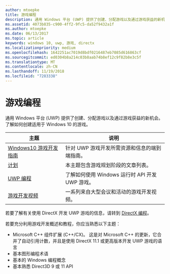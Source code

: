 ```yaml
---
author: mtoepke
title: 游戏编程
description: 通用 Windows 平台 (UWP) 提供了创建、分配游戏以及通过游戏获益的新机会。 了解有关启动新游戏或移植现有游戏的信息。
ms.assetid: 4073b835-c900-4ff2-9fc5-da52f9432a1f
ms.author: mtoepke
ms.date: 06/13/2017
ms.topic: article
keywords: windows 10, uwp, 游戏, directx
ms.localizationpriority: medium
ms.openlocfilehash: 1642251ac7019d8bdf0216487eb7085d616863cf
ms.sourcegitcommit: ed0304b8a214c03b8aab74b8ef12c9f82b8e3c5f
ms.translationtype: MT
ms.contentlocale: zh-CN
ms.lasthandoff: 11/19/2018
ms.locfileid: "7283338"
---
```

# <a name="game-programming"></a>游戏编程

通用 Windows 平台 (UWP) 提供了创建、分配游戏以及通过游戏获益的新机会。 了解如何创建适用于 Windows 10 的游戏。

| 主题 | 说明 |
|---------------------------------------------------------------------------------------------------------------------------------------------------|-------------------------------------------------------------------------------------------------------------------------------------------------------------------------------------------------------------------------------------------------------------------------------------------------------------------------------------------------------------------------------------------------------------------------------------------------------------------------------|
| [Windows10 游戏开发指南](e2e.md) | 针对 UWP 游戏开发所需资源和信息的端到端指南。 |
| [计划](planning.md) | 本主题包含游戏规划阶段的文章列表。 |
| [UWP 编程](uwp-programming.md) | 了解如何使用 Windows 运行时 API 开发 UWP 游戏。 |
| [游戏开发视频](game-development-videos.md) | 一系列来自大型会议和活动的游戏开发视频。 |

若要了解有关使用 DirectX 开发 UWP 游戏的信息，请转到 [DirectX 编程](directx-programming.md)。

若要充分利用游戏开发概述和教程，你应当熟悉以下主题：

-   Microsoft C++ 组件扩展 (C++/CX)。 这是对 Microsoft C++ 的更新，它合并了自动引用计数，并且是使用 DirectX 11.1 或更高版本开发 UWP 游戏的语言
-   基本图形编程术语
-   基本的 Windows 编程概念
-   基本熟悉 Direct3D 9 或 11 API

 

 




